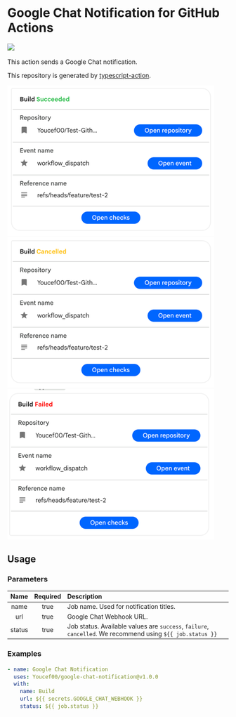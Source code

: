 # Google Chat Notification for GitHub Actions
![](https://github.com/Youcef/google-chat-notification/workflows/Build/badge.svg)

This action sends a Google Chat notification.

This repository is generated by [typescript-action](https://github.com/actions/typescript-action).

![Success](images/success.png "Success")
![Cancelled](images/cancelled.png "Cancelled")
![Failure](images/failure.png "Failure")

## Usage
### Parameters
|  Name  | Required | Description                                                                                                |
|:------:|:--------:|:-----------------------------------------------------------------------------------------------------------|
|  name  |   true   | Job name. Used for notification titles.                                                                    |
|  url   |   true   | Google Chat Webhook URL.                                                                                   |
| status |   true   | Job status. Available values are `success`, `failure`, `cancelled`. We recommend using `${{ job.status }}` |

### Examples
```yaml
- name: Google Chat Notification
  uses: Youcef00/google-chat-notification@v1.0.0
  with:
    name: Build
    url: ${{ secrets.GOOGLE_CHAT_WEBHOOK }}
    status: ${{ job.status }}
```
